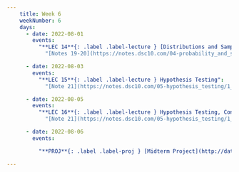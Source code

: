 ```yaml
---
    title: Week 6
    weekNumber: 6
    days:
      - date: 2022-08-01
        events:
          "**LEC 14**{: .label .label-lecture } [Distributions and Sampling](http://datahub.ucsd.edu/user-redirect/git-sync?repo=https://github.com/dsc-courses/dsc10-2022-su&subPath=lectures/lec14/lec14-live.ipynb)":
            "[Notes 19-20](https://notes.dsc10.com/04-probability_and_simulation/1_populations_and_samples.html)"

      - date: 2022-08-03
        events:
          "**LEC 15**{: .label .label-lecture } Hypothesis Testing":
            "[Note 21](https://notes.dsc10.com/05-hypothesis_testing/1_hypothesis_tests.html)"

      - date: 2022-08-05
        events:
          "**LEC 16**{: .label .label-lecture } Hypothesis Testing, Continued":
            "[Note 21](https://notes.dsc10.com/05-hypothesis_testing/1_hypothesis_tests.html)"

      - date: 2022-08-06
        events:

          "**PROJ**{: .label .label-proj } [Midterm Project](http://datahub.ucsd.edu/user-redirect/git-sync?repo=https://github.com/dsc-courses/dsc10-2022-su&subPath=projects/midterm_project/MidtermProject.ipynb)":

---
```

